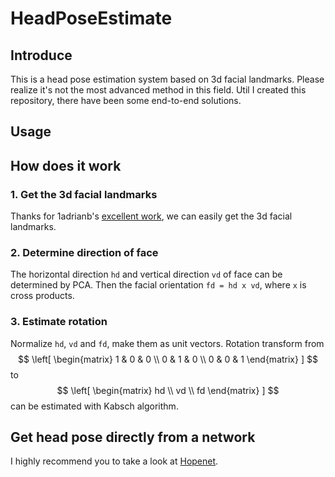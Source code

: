 # HeadPoseEstimate
## Introduce
This is a head pose estimation system based on 3d facial landmarks. Please realize it's not the most advanced method in this field. Util I created this repository, there have been some end-to-end solutions.

## Usage
<!-- TODO -->

## How does it work
### 1. Get the 3d facial landmarks
Thanks for 1adrianb's [excellent work](https://github.com/1adrianb/face-alignment), we can easily get the 3d facial landmarks.
### 2. Determine direction of face
The horizontal direction `hd` and vertical direction `vd` of face can be determined by PCA. Then the facial orientation `fd = hd x vd`, where `x` is cross products. 
### 3. Estimate rotation
Normalize `hd`, `vd` and `fd`, make them as unit vectors. Rotation transform from  
$$
\left[
    \begin{matrix} 
    1 & 0 & 0 \\ 
    0 & 1 & 0 \\ 
    0 & 0 & 1 
    \end{matrix}
]
$$
to  
$$
\left[
    \begin{matrix} 
    hd \\ 
    vd \\ 
    fd 
    \end{matrix}
]
$$
can be estimated with Kabsch algorithm.
## Get head pose directly from a network 
I highly recommend you to take a look at [Hopenet](https://github.com/natanielruiz/deep-head-pose).
